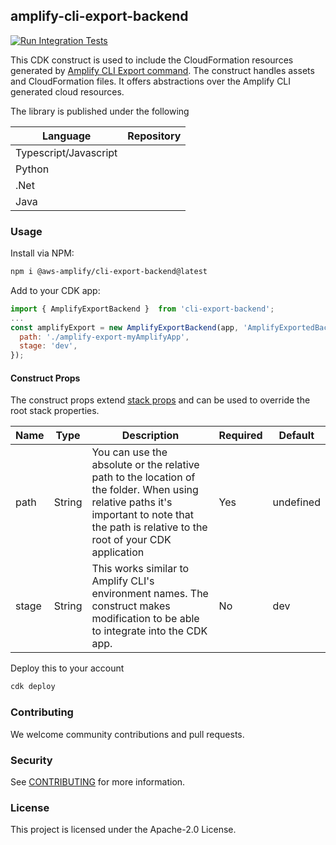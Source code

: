 
## amplify-cli-export-backend

[![Run Integration Tests](https://github.com/aws-amplify/amplify-cli-export-construct/actions/workflows/integration-test.yml/badge.svg?branch=main)](https://github.com/aws-amplify/amplify-cli-export-construct/actions/workflows/integration-test.yml)


This CDK construct is used to include the CloudFormation resources generated by [Amplify CLI Export command](https://docs.amplify.aws/cli/). The construct handles assets and CloudFormation files. It offers abstractions over the Amplify CLI generated cloud resources.

The library is published under the following

|Language	|Repository	|
|---	|---	|
|Typescript/Javascript	|	|
|Python	|	|
|.Net	|	|
|Java	|	|

### Usage

Install via NPM:


```bash
npm i @aws-amplify/cli-export-backend@latest
```


Add to your CDK app:


```js
import { AmplifyExportBackend }  from 'cli-export-backend';
...
const amplifyExport = new AmplifyExportBackend(app, 'AmplifyExportedBackend', {
  path: './amplify-export-myAmplifyApp',
  stage: 'dev', 
});


```



#### Construct Props

The construct props extend [stack props](https://docs.aws.amazon.com/cdk/api/latest/docs/@aws-cdk_core.StackProps.html) and can be used to override the root stack properties.

|Name	|Type	|Description	|Required	|Default	|
|---	|---	|---	|---	|---	|
|path	|String	|You can use the absolute or the relative path to the location of the folder. When using relative paths it's important to note that the path is relative to the root of your CDK application	|Yes	|undefined	|
|stage	|String	|This works similar to Amplify CLI's environment names. The construct makes modification to be able to integrate into the CDK app.	|No	|dev	|


Deploy this to your account

```bash
cdk deploy 
```



### Contributing

We welcome community contributions and pull requests.

### Security

See [CONTRIBUTING](CONTRIBUTING.md#security-issue-notifications) for more information.

### License

This project is licensed under the Apache-2.0 License.


